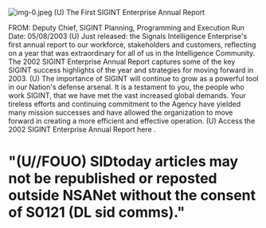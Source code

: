 ![img-0.jpeg](img-0.jpeg)
(U) The First SIGINT Enterprise Annual Report

FROM:
Deputy Chief, SIGINT Planning, Programming and Execution Run Date: 05/08/2003
(U) Just released: the Signals Intelligence Enterprise's first annual report to our workforce, stakeholders and customers, reflecting on a year that was extraordinary for all of us in the Intelligence Community. The 2002 SIGINT Enterprise Annual Report captures some of the key SIGINT success highlights of the year and strategies for moving forward in 2003.
(U) The importance of SIGINT will continue to grow as a powerful tool in our Nation's defense arsenal. It is a testament to you, the people who work SIGINT, that we have met the vast increased global demands. Your tireless efforts and continuing commitment to the Agency have yielded many mission successes and have allowed the organization to move forward in creating a more efficient and effective operation.
(U) Access the 2002 SIGINT Enterprise Annual Report here .

# "(U//FOUO) SIDtoday articles may not be republished or reposted outside NSANet without the consent of S0121 (DL sid comms)."
